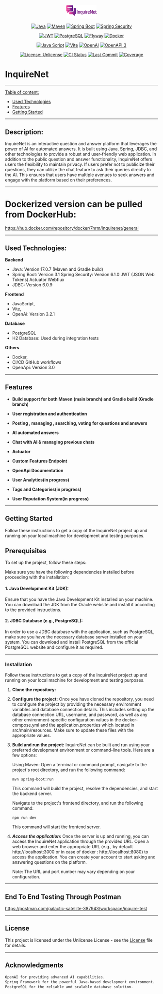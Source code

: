 <!-- MANPAGE: BEGIN EXCLUDED SECTION -->
<div align="center">

[<img src="https://github.com/RMNorbert/InquireNet/blob/main/My%20project.png" alt="InquireNet" width="100">](README.md)

[![Java](https://img.shields.io/badge/Java-blue.svg?logo=openjdk&logoColor=white&labelColor=323330&style=for-the-badge)](https://www.oracle.com/java/technologies/javase-jdk11-downloads.html)
[![Maven](https://img.shields.io/badge/Maven-322130.svg?logo=apachemaven&logoColor=ec2400&labelColor=323330&style=for-the-badge)](https://maven.apache.org/)
[![Spring Boot](https://img.shields.io/badge/-Spring%20Boot-brightgreen.svg?logo=spring&labelColor=323330&style=for-the-badge)](https://spring.io/projects/spring-boot)
[![Spring Security](https://img.shields.io/badge/-Spring%20Security-darkgreen.svg?logo=springsecurity&labelColor=323330&style=for-the-badge)](https://spring.io/projects/spring-security)

[![JWT](https://img.shields.io/badge/JWT-1c1c2c?style=for-the-badge&logo=jsonwebtokens&logoColor=red)](https://jwt.io/)
[![PostgreSQL](https://img.shields.io/badge/-PostgreSQL-blue.svg?logo=postgresql&logoColor=0197f6&labelColor=323330&style=for-the-badge)](https://www.postgresql.org)
[![Flyway](https://img.shields.io/badge/-flyway-blue.svg?logo=flyway&logoColor=darkred&labelColor=323330&style=for-the-badge)](https://flywaydb.org/)
[![Docker](https://img.shields.io/badge/-docker-1c1c2c.svg?logo=docker&logoColor=0197f6&labelColor=323330&style=for-the-badge)](https://www.docker.com/)

[![Java Script](https://img.shields.io/badge/JavaScript-323330?style=for-the-badge&logo=javascript&logoColor=F7DF1E)](https://www.javascript.com/)
[![Vite](https://img.shields.io/badge/Vite-purple.svg?logo=vite&logoColor=F7DF1E&labelColor=323330&style=for-the-badge)](https://vitejs.dev/)
[![OpenAI](https://img.shields.io/badge/-OpenAi-1c1c2c.svg?logo=openai&labelColor=323330&style=for-the-badge)](https://openai.com)
[![OpenAPI 3](https://img.shields.io/badge/OpenApi-1c1c2c.svg?logo=openapiinitiative&logoColor=66FF01&labelColor=323330&style=for-the-badge)](https://www.openapis.org/)

[![License: Unlicense](https://img.shields.io/badge/-Unlicense-blue.svg?logo=unlicense&logoColor=white&style=for-the-badge)](License "License")
[![CI Status](https://img.shields.io/github/actions/workflow/status/RMNorbert/InquireNet/maven.yml?branch=main&label=Tests&labelColor=323330&style=for-the-badge)](https://github.com/RMNorbert/InquireNet/actions "Java CI TEST")
[![Last Commit](https://img.shields.io/github/last-commit/RMNorbert/InquireNet?logo=github&label=Last%20Commit&labelColor=323330&style=for-the-badge&display_timestamp=committer)](https://github.com/RMNorbert/InquireNet/commits "Commit History")
[![Coverage](https://img.shields.io/badge/-83％-blue.svg?logo=85&label=coverage&logoColor=white&labelColor=323330&style=for-the-badge)]()

</div>
<!-- MANPAGE: END EXCLUDED SECTION -->

# InquireNet
---

[Table of content:](#description)
- [Used Technologies](#used-technologies)
- [Features](#features)
- [Getting Started](#getting-started)

---
## Description:

InquireNet is an interactive question and answer platform that leverages the power of AI for automated answers. It is built using Java, Spring, JDBC, and other technologies to provide a robust and user-friendly web application. In addition to the public question and answer functionality, InquireNet offers users the flexibility to maintain privacy. If users prefer not to publicize their questions, they can utilize the chat feature to ask their queries directly to the AI. This ensures that users have multiple avenues to seek answers and engage with the platform based on their preferences.

---
# Dockerized version can be pulled from DockerHub:
https://hub.docker.com/repository/docker/7nrm/inquirenet/general

---
## Used Technologies:

 **Backend**
  - Java: Version 17.0.7 (Maven and Gradle build)
  - Spring Boot: Version 3.1
        Spring Security: Version 6.1.0
        JWT (JSON Web Tokens)
        Actuator
        Webflux
  - JDBC: Version 6.0.9
    
 **Frontend**
  - JavaScript,
  - Vite,
  - OpenAi: Version 3.2.1
  
 **Database**
  - PostgreSQL
  - H2 Database: Used during integration tests
    
  **Others**
  - Docker,
  - CI/CD GitHub workflows
  - OpenApi: Version 3.0

---
## Features
- **Build support for both Maven (main branch) and Gradle build (Gradle branch)**

- **User registration and authentication**
 
- **Posting , managing , searching, voting for questions and answers**

- **AI automated answers** 

- **Chat with AI & managing previous chats** 

- **Actuator**

- **Custom Features Endpoint**

- **OpenApi Documentation**

- **User Analytics(in progress)**

- **Tags and Categories(in progress)**

- **User Reputation System(in progress)**

---
## Getting Started

Follow these instructions to get a copy of the InquireNet project up and running on your local machine for development and testing purposes.

## Prerequisites

To set up the project, follow these steps:
    
Make sure you have the following dependencies installed before proceeding with the installation:

#### 1.   Java Development Kit (JDK):
   Ensure that you have the Java Development Kit installed on your machine. You can download the JDK from the Oracle website and install it according to the provided instructions.

#### 2.    JDBC Database (e.g., PostgreSQL):
   In order to use a JDBC database with the application, such as PostgreSQL, make sure you have the necessary database server installed on your system. You can download and install PostgreSQL from the official PostgreSQL website and configure it as required.

---
### Installation

Follow these instructions to get a copy of the InquireNet project up and running on your local machine for development and testing purposes.

1. **Clone the repository:**

2. **Configure the project:**
    Once you have cloned the repository, you need to configure the project by providing the necessary environment variables and database connection details. This includes setting up the database connection URL, username, and password, as well as any other environment-specific configuration values in the docker-compose.yml and the application.properties which located in src/main/resources. Make sure to update these files with the appropriate values.

4. **Build and run the project:**
    InquireNet can be built and run using your preferred development environment or command-line tools. Here are a few options:

     Using Maven: Open a terminal or command prompt, navigate to the project's root directory, and run the following command:
    ```
    mvn spring-boot:run
    ```
    This command will build the project, resolve the dependencies, and start the backend server.

    Navigate to the project's frontend directory, and run the following command:
    ```
    npm run dev
    ```
   This command will start the frontend server.

6. ***Access the application:***
    Once the server is up and running, you can access the InquireNet application through the provided URL. Open a web browser and enter the appropriate URL (e.g., by default http://localhost:3000 or in case of docker : http://localhost:8080) to access the application. You can create your account to start asking and answering questions on the platform.

    Note: The URL and port number may vary depending on your configuration.

---

## End To End Testing Through Postman
https://postman.com/galactic-satellite-387943/workspace/inquire-test

---
## License

This project is licensed under the Unlicense License - see the [License](License) file for details.

---

## Acknowledgments

    OpenAI for providing advanced AI capabilities.
    Spring Framework for the powerful Java-based development environment.
    PostgreSQL for the reliable and scalable database solution.
